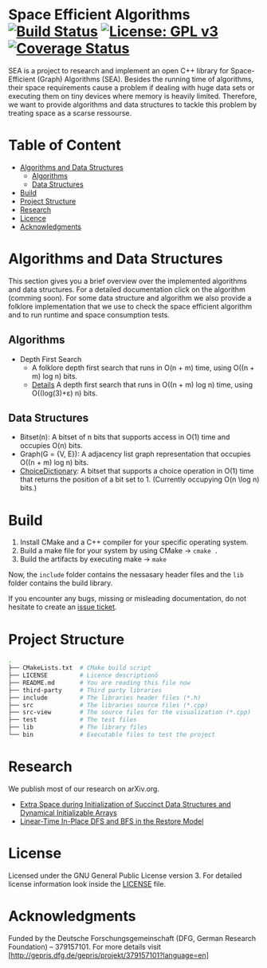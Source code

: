 Space Efficient Algorithms [![Build Status](https://travis-ci.org/thm-mni-ii/sea.svg?branch=master)](https://travis-ci.org/thm-mni-ii/sea) [![License: GPL v3](https://img.shields.io/badge/License-GPL%20v3-blue.svg)](https://www.gnu.org/licenses/gpl-3.0) [![Coverage Status](https://coveralls.io/repos/github/thm-mni-ii/sea/badge.svg?branch=master)](https://coveralls.io/github/thm-mni-ii/sea?branch=master)
===

SEA is a project to research and implement an open C++ library for Space-Efficient (Graph) Algorithms (SEA).
Besides the running time of algorithms, their space requirements cause a problem if dealing with huge
data sets or executing them on tiny devices where memory is heavily limited. Therefore, we want to provide algorithms and data structures to tackle this problem by treating space as a scarse ressourse.

# Table of Content
* [Algorithms and Data Structures](#algorithms-and-data-structures)
    * [Algorithms](#algorithms)
    * [Data Structures](#data-structures)
* [Build](#build)
* [Project Structure](#project-structure)
* [Research](#research)
* [Licence](#licence)
* [Acknowledgments](#acknowledgments)

# Algorithms and Data Structures
This section gives you a brief overview over the implemented algorithms and data structures. For a detailed documentation click on the algorithm (comming soon).
For some data structure and algorithm we also provide a folklore implementation that we use to check the space efficient algorithm and to run runtime and space consumption tests.

## Algorithms
* Depth First Search
    * A folklore depth first search that runs in O(n + m) time, using O((n + m) log n) bits.
    * [Details](docs/n-bit-dfs.md) A depth first search that runs in O((n + m) log n) time, using O((log(3)+ε) n) bits.
    

## Data Structures
* Bitset(n): A bitset of n bits that supports access in O(1) time and occupies O(n) bits.
* Graph(G = {V, E}): A adjacency list graph representation that occupies O((n + m) log n) bits.
* [ChoiceDictionary](docs/choice-dictionary.md): A bitset that supports a choice operation in O(1) time that returns the position of a bit set to 1. (Currently occupying O(n \log n) bits.)

# Build
1. Install CMake and a C++ compiler for your specific operating system.
2. Build a make file for your system by using CMake -> `cmake .`
3. Build the artifacts by executing make -> `make`

Now, the `include` folder contains the nessasary header files and the `lib` folder contains the build library.

If you encounter any bugs, missing or misleading documentation, do not hesitate to create an [issue ticket](https://github.com/thm-mni-ii/sea/issues/new).

# Project Structure
```bash
.
├── CMakeLists.txt  # CMake build script
├── LICENSE         # Licence descriptionö
├── README.md       # You are reading this file now
├── third-party     # Third party libraries
├── include         # The libraries header files (*.h)
├── src             # The libraries source files (*.cpp)
├── src-view        # The source files for the visualization (*.cpp)
├── test            # The test files
├── lib             # The library files
└── bin             # Executable files to test the project
```

# Research
We publish most of our research on arXiv.org.

* [Extra Space during Initialization of Succinct Data Structures and Dynamical Initializable Arrays](https://arxiv.org/abs/1803.09675)
* [Linear-Time In-Place DFS and BFS in the Restore Model](https://arxiv.org/abs/1803.04282)

# License
Licensed under the GNU General Public License version 3. For detailed license information look inside the [LICENSE](LICENSE) file.

# Acknowledgments
Funded by the Deutsche Forschungsgemeinschaft (DFG, German Research Foundation) – 379157101.
For more details visit [http://gepris.dfg.de/gepris/projekt/379157101?language=en]